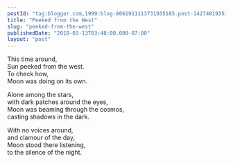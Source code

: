 ```yaml
---
postId: "tag:blogger.com,1999:blog-8061911113731935185.post-1427481935343586502"
title: "Peeked from the West"
slug: "peeked-from-the-west"
publishedDate: "2018-03-13T03:48:00.000-07:00"
layout: "post"
---
```


This time around,  
Sun peeked from the west.  
To check how,  
Moon was doing on its own.  
  
Alone among the stars,  
with dark patches around the eyes,  
Moon was beaming through the cosmos,  
casting shadows in the dark.  
  
With no voices around,  
and clamour of the day,  
Moon stood there listening,  
to the silence of the night.  
  
  

